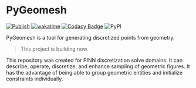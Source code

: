 # PyGeomesh

[![Publish](https://github.com/AndPuQing/PyGeomesh/actions/workflows/publish.yml/badge.svg)](https://github.com/AndPuQing/PyGeomesh/actions/workflows/publish.yml) [![wakatime](https://wakatime.com/badge/user/18644ffb-799a-4596-bf9f-2404ba651978/project/f02b8e04-904f-4934-8cb0-443861fa31a5.svg)](https://wakatime.com/badge/user/18644ffb-799a-4596-bf9f-2404ba651978/project/f02b8e04-904f-4934-8cb0-443861fa31a5) [![Codacy Badge](https://app.codacy.com/project/badge/Grade/f847b41b25e94770aef0590e4bfa59c6)](https://www.codacy.com/gh/AndPuQing/PyGeomesh/dashboard?utm_source=github.com&utm_medium=referral&utm_content=AndPuQing/PyGeomesh&utm_campaign=Badge_Grade) ![PyPI](https://img.shields.io/pypi/v/pygeomesh)

PyGeomesh is a tool for generating discretized points from geometry.

> This project is building now.

This repository was created for PINN discretization solve domains. It can describe, operate, discretize, and enhance sampling of geometric figures. It has the advantage of being able to group geometric entities and initialize constraints individually.
